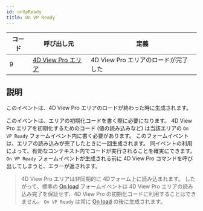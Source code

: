 ```yaml
---
id: onVpReady
title: On VP Ready
---
```


| コード | 呼び出し元                                                  | 定義                       |
| --- | ------------------------------------------------------ | ------------------------ |
| 9   | [4D View Pro エリア](FormObjects/viewProArea_overview.md) | 4D View Pro エリアのロードが完了した |

## 説明

このイベントは、4D View Pro エリアのロードが終わった時に生成されます。

このイベントは、エリアの初期化コードを書く際に必要になります。 4D View Pro エリアを初期化するためのコード (値の読み込みなど) は当該エリアの `On VP Ready` フォームイベント内に書く必要があります。 このフォームイベントは、エリアの読み込みが完了したときに一回生成されます。 同イベントの利用によって、有効なコンテキスト内でコードが実行されることを確実にできます。 `On VP Ready` フォームイベントが生成される前に 4D View Pro コマンドを呼び出してしまうと、エラーが返されます。

> 4D View Pro エリアは非同期的に 4Dフォーム上に読み込まれます。 したがって、標準の [On load](onLoad.md) フォームイベントは 4D View Pro エリアの読み込み完了を保証せず、4D View Pro の初期化コードに利用することはできません。 `On VP Ready` は常に [On load](onLoad.md) の後に生成されます。
